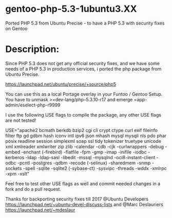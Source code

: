 # gentoo-php-5.3-1ubuntu3.XX
Ported PHP 5.3 from Ubuntu Precise - to have a PHP 5.3 with security fixes on Gentoo

# Description:
Since PHP 5.3 does not get any official security fixes, and we have some needs of a 
PHP 5.3 in production services, i ported the php package from Ubuntu Precise.

https://launchpad.net/ubuntu/precise/+source/php5

You can use this as a local Portage overlay in your Funtoo / Gentoo Setup. You have to 
unmask >=dev-lang/php-5.3.10-r17 and emerge =app-admin/eselect-php-r9999

I use the following USE flags to compile the package, any other USE flags are not tested! 

USE="apache2 bcmath berkdb bzip2 cgi cli crypt ctype curl exif fileinfo filter ftp gd 
gdbm hash iconv intl ipv6 json mhash mysql mysqli nls pdo phar posix readline session 
simplexml soap ssl tidy tokenizer truetype unicode xml xmlreader xmlwriter zip zlib 
-calendar -cdb -cjk -curlwrappers -debug -embed -enchant (-firebird) -flatfile -fpm -gmp 
-imap -inifile -iodbc -kerberos -ldap -ldap-sasl -libedit -mssql -mysqlnd 
-oci8-instant-client -odbc -pcntl -postgres -qdbm -recode (-selinux) -sharedmem -snmp 
-sockets -spell -sqlite -sqlite2 (-sybase-ct) -sysvipc -threads -wddx -xmlrpc -xpm -xslt"

Feel free to test other USE flags as well and commit needed changes in a fork and do a pull
request.

Thanks for backporting security fixes till 2017 @Ubuntu Developers 
https://launchpad.net/~ubuntu-devel-discuss-lists and @Marc Deslauriers https://launchpad.net/~mdeslaur

